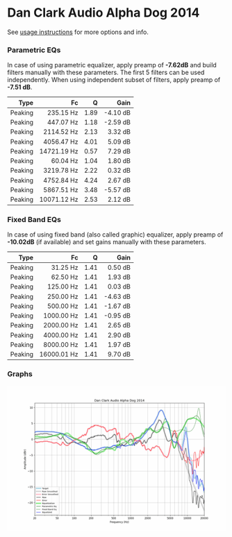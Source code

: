 # Dan Clark Audio Alpha Dog 2014
See [usage instructions](https://github.com/jaakkopasanen/AutoEq#usage) for more options and info.

### Parametric EQs
In case of using parametric equalizer, apply preamp of **-7.62dB** and build filters manually
with these parameters. The first 5 filters can be used independently.
When using independent subset of filters, apply preamp of **-7.51 dB**.

| Type    | Fc          |    Q | Gain     |
|--------:|------------:|-----:|---------:|
| Peaking | 235.15 Hz   | 1.89 | -4.10 dB |
| Peaking | 447.07 Hz   | 1.18 | -2.59 dB |
| Peaking | 2114.52 Hz  | 2.13 | 3.32 dB  |
| Peaking | 4056.47 Hz  | 4.01 | 5.09 dB  |
| Peaking | 14721.19 Hz | 0.57 | 7.29 dB  |
| Peaking | 60.04 Hz    | 1.04 | 1.80 dB  |
| Peaking | 3219.78 Hz  | 2.22 | 0.32 dB  |
| Peaking | 4752.84 Hz  | 4.24 | 2.67 dB  |
| Peaking | 5867.51 Hz  | 3.48 | -5.57 dB |
| Peaking | 10071.12 Hz | 2.53 | 2.12 dB  |

### Fixed Band EQs
In case of using fixed band (also called graphic) equalizer, apply preamp of **-10.02dB**
(if available) and set gains manually with these parameters.

| Type    | Fc          |    Q | Gain     |
|--------:|------------:|-----:|---------:|
| Peaking | 31.25 Hz    | 1.41 | 0.50 dB  |
| Peaking | 62.50 Hz    | 1.41 | 1.93 dB  |
| Peaking | 125.00 Hz   | 1.41 | 0.03 dB  |
| Peaking | 250.00 Hz   | 1.41 | -4.63 dB |
| Peaking | 500.00 Hz   | 1.41 | -1.67 dB |
| Peaking | 1000.00 Hz  | 1.41 | -0.95 dB |
| Peaking | 2000.00 Hz  | 1.41 | 2.65 dB  |
| Peaking | 4000.00 Hz  | 1.41 | 2.90 dB  |
| Peaking | 8000.00 Hz  | 1.41 | 1.97 dB  |
| Peaking | 16000.01 Hz | 1.41 | 9.70 dB  |

### Graphs
![](./Dan%20Clark%20Audio%20Alpha%20Dog%202014.png)